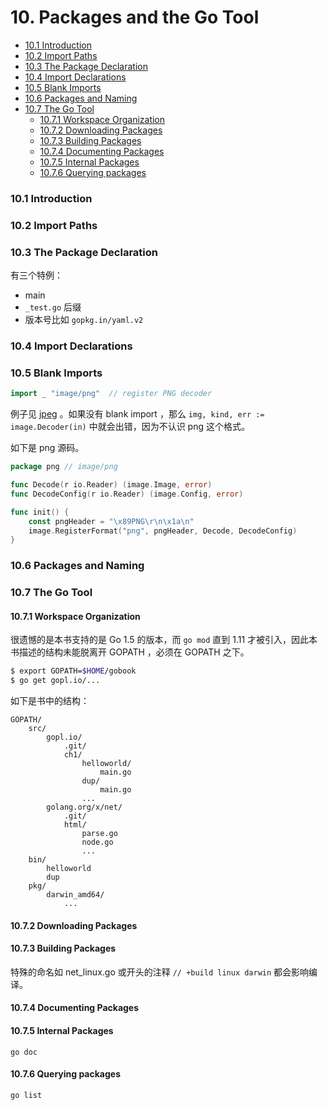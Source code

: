 # 10. Packages and the Go Tool

<!-- @import "[TOC]" {cmd="toc" depthFrom=3 depthTo=6 orderedList=false} -->

<!-- code_chunk_output -->

- [10.1 Introduction](#101-introduction)
- [10.2 Import Paths](#102-import-paths)
- [10.3 The Package Declaration](#103-the-package-declaration)
- [10.4 Import Declarations](#104-import-declarations)
- [10.5 Blank Imports](#105-blank-imports)
- [10.6 Packages and Naming](#106-packages-and-naming)
- [10.7 The Go Tool](#107-the-go-tool)
  - [10.7.1 Workspace Organization](#1071-workspace-organization)
  - [10.7.2 Downloading Packages](#1072-downloading-packages)
  - [10.7.3 Building Packages](#1073-building-packages)
  - [10.7.4 Documenting Packages](#1074-documenting-packages)
  - [10.7.5 Internal Packages](#1075-internal-packages)
  - [10.7.6 Querying packages](#1076-querying-packages)

<!-- /code_chunk_output -->

### 10.1 Introduction

### 10.2 Import Paths

### 10.3 The Package Declaration

有三个特例：
- main
- `_test.go` 后缀
- 版本号比如 `gopkg.in/yaml.v2`

### 10.4 Import Declarations

### 10.5 Blank Imports

```go
import _ "image/png"  // register PNG decoder
```

例子见 [jpeg](../gopl.io/ch10/jpeg/) 。如果没有 blank import ，那么 `img, kind, err := image.Decoder(in)` 中就会出错，因为不认识 png 这个格式。

如下是 png 源码。

```go
package png // image/png

func Decode(r io.Reader) (image.Image, error)
func DecodeConfig(r io.Reader) (image.Config, error)

func init() {
    const pngHeader = "\x89PNG\r\n\x1a\n"
    image.RegisterFormat("png", pngHeader, Decode, DecodeConfig)
}
```

### 10.6 Packages and Naming

### 10.7 The Go Tool

#### 10.7.1 Workspace Organization

很遗憾的是本书支持的是 Go 1.5 的版本，而 `go mod` 直到 1.11 才被引入，因此本书描述的结构未能脱离开 GOPATH ，必须在 GOPATH 之下。

```sh
$ export GOPATH=$HOME/gobook
$ go get gopl.io/...
```

如下是书中的结构：

```
GOPATH/
    src/
        gopl.io/
            .git/
            ch1/
                helloworld/
                    main.go
                dup/
                    main.go
                ...
        golang.org/x/net/
            .git/
            html/
                parse.go
                node.go
                ...
    bin/
        helloworld
        dup
    pkg/
        darwin_amd64/
            ...
```

#### 10.7.2 Downloading Packages

#### 10.7.3 Building Packages

特殊的命名如 net_linux.go 或开头的注释 `// +build linux darwin` 都会影响编译。

#### 10.7.4 Documenting Packages

#### 10.7.5 Internal Packages

`go doc`

#### 10.7.6 Querying packages

`go list`
